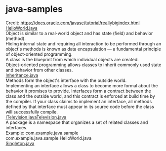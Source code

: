 # java-samples
Credit: https://docs.oracle.com/javase/tutorial/reallybigindex.html<br/>
<a href="https://github.com/aditya-jois/java-samples/blob/master/HelloWorld.java">HelloWorld.java</a><br/>
Object is similar to a real-world object and has state (field) and behavior (method).<br/>
Hiding internal state and requiring all interaction to be performed through an object's methods is known as data encapsulation — a fundamental principle of object-oriented programming.<br/>
A class is the blueprint from which individual objects are created.<br/>
Object-oriented programming allows classes to inherit commonly used state and behavior from other classes.<br/>
<a href="https://github.com/aditya-jois/java-samples/blob/master/Inheritance.java">Inheritance.java</a><br/>
Methods form the object's interface with the outside world.<br/>
Implementing an interface allows a class to become more formal about the behavior it promises to provide. Interfaces form a contract between the class and the outside world, and this contract is enforced at build time by the compiler. If your class claims to implement an interface, all methods defined by that interface must appear in its source code before the class will successfully compile.<br/>
<a href="https://github.com/aditya-jois/java-samples/blob/master/ITelevision.java">ITelevision.java</a><a href="https://github.com/aditya-jois/java-samples/blob/master/Television.java">Television.java</a><br/>
A package is a namespace that organizes a set of related classes and interfaces.<br/>
Example: com.example.java.sample com.example.java.sample.HelloWorld.java<br/>
<a href="https://github.com/aditya-jois/java-samples/blob/master/Singleton.java">Singleton.java</a><br/>
